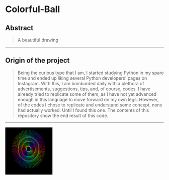 # Colorful-Ball

## Abstract
> A beautiful drawing
---

## Origin of the project
> Being the curious type that I am, I started studying Python in my spare time and ended up liking several Python 
> developers' pages on Instagram. With this, I am bombarded daily with a plethora of advertisements, suggestions, tips, 
> and, of course, codes. 
> I have already tried to replicate some of them, as I have not yet advanced enough in this language to move forward on 
> my own legs. However, of the codes I chose to replicate and understand some concept, none had actually worked. Until I
> found this one.
> The contents of this repository show the end result of this code.
---

<img src="/assets/colorful_ball.png" width="150" height="150">
